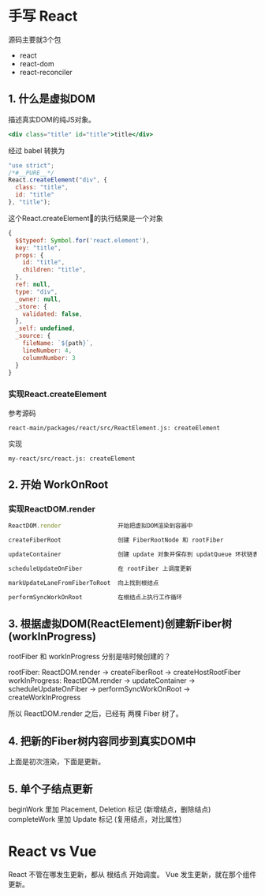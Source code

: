# 手写 React
源码主要就3个包
* react
* react-dom
* react-reconciler

## 1. 什么是虚拟DOM
描述真实DOM的纯JS对象。
```jsx
<div class="title" id="title">title</div>
```
经过 babel 转换为
```js
"use strict";
/*#__PURE__*/
React.createElement("div", {
  class: "title",
  id: "title"
}, "title");
```
这个React.createElement的执行结果是一个对象
```js
{
  $$typeof: Symbol.for('react.element'),
  key: "title",
  props: {
    id: "title",
    children: "title",
  },
  ref: null,
  type: "div",
  _owner: null,
  _store: {
    validated: false,
  },
  _self: undefined,
  _source: {
    fileName: `${path}`,
    lineNumber: 4,
    columnNumber: 3
  }
}
```
### 实现React.createElement
参考源码
```shell
react-main/packages/react/src/ReactElement.js: createElement
```
实现
```shell
my-react/src/react.js: createElement
```

## 2. 开始 WorkOnRoot

### 实现ReactDOM.render
```js
ReactDOM.render                开始把虚拟DOM渲染到容器中

createFiberRoot                创建 FiberRootNode 和 rootFiber

updateContainer                创建 update 对象并保存到 updatQueue 环状链表中

scheduleUpdateOnFiber          在 rootFiber 上调度更新

markUpdateLaneFromFiberToRoot  向上找到根结点

performSyncWorkOnRoot          在根结点上执行工作循环

```

## 3. 根据虚拟DOM(ReactElement)创建新Fiber树(workInProgress)

rootFiber 和 workInProgress 分别是啥时候创建的？

rootFiber: ReactDOM.render -> createFiberRoot -> createHostRootFiber
workInProgress: ReactDOM.render -> updateContainer -> scheduleUpdateOnFiber -> performSyncWorkOnRoot -> createWorkInProgress

所以 ReactDOM.render 之后，已经有 两棵 Fiber 树了。

## 4. 把新的Fiber树内容同步到真实DOM中

上面是初次渲染，下面是更新。

## 5. 单个子结点更新

beginWork 里加 Placement, Deletion 标记 (新增结点，删除结点)
completeWork 里加 Update 标记 (复用结点，对比属性)

# React vs Vue
React 不管在哪发生更新，都从 根结点 开始调度。
Vue 发生更新，就在那个组件更新。